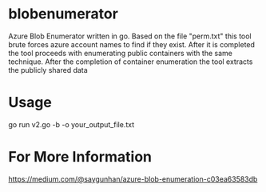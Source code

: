 # blobenumerator
Azure Blob Enumerator written in go. Based on the file "perm.txt" this tool brute forces azure account names to find if they exist. After it is completed the tool proceeds with enumerating public containers with the same technique. After the completion of container enumeration the tool extracts the publicly shared data
# Usage
go run v2.go -b <yourkeywordhere> -o your_output_file.txt
# For More Information
https://medium.com/@saygunhan/azure-blob-enumeration-c03ea63583db
